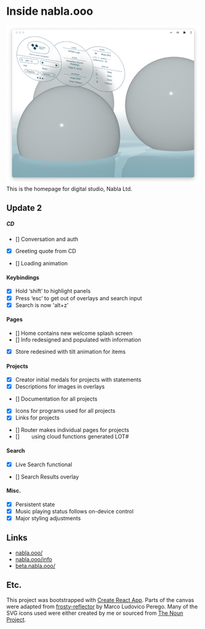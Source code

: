 # Inside nabla.ooo

![nabla.ooo](./public/images/lightNabla.png)
This is the homepage for digital studio, Nabla Ltd.

## Update 2

##### CD

- [] Conversation and auth
- [x] Greeting quote from CD
- [] Loading animation

#### Keybindings

- [x] Hold ‘shift’ to highlight panels
- [x] Press ‘esc’ to get out of overlays and search input
- [x] Search is now 'alt+z'

#### Pages

- [] Home contains new welcome splash screen
- [] Info redesigned and populated with information
- [x] Store redesined with tilt animation for items

#### Projects

- [x] Creator initial medals for projects with statements
- [x] Descriptions for images in overlays
- [] Documentation for all projects
- [x] Icons for programs used for all projects
- [x] Links for projects
- [] Router makes individual pages for projects
- [] &nbsp;&nbsp;&nbsp;&nbsp;&nbsp;&nbsp; using cloud functions generated LOT#

#### Search

- [x] Live Search functional
- [] Search Results overlay

#### Misc.

- [x] Persistent state
- [x] Music playing status follows on-device control
- [x] Major styling adjustments

## Links

- [nabla.ooo/](https://nabla.ooo/)
- [nabla.ooo/info](https://nabla.ooo/info)
- [beta.nabla.ooo/](https://beta.nabla.ooo/)

## Etc.

This project was bootstrapped with [Create React App](https://github.com/facebook/create-react-app).
Parts of the canvas were adapted from [frosty-reflector](https://codesandbox.io/s/23xxw) by Marco Ludovico Perego.
Many of the SVG icons used were either created by me or sourced from [The Noun Project](https://thenounproject.com/).
